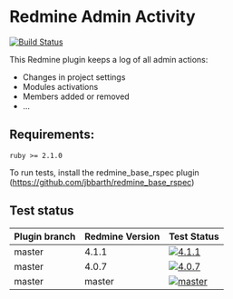 Redmine Admin Activity
======================

[![Build Status](https://travis-ci.com/nanego/redmine_admin_activity.svg?branch=master)](https://travis-ci.com/nanego/redmine_admin_activity)

This Redmine plugin keeps a log of all admin actions:
- Changes in project settings
- Modules activations
- Members added or removed
- ...

## Requirements:

    ruby >= 2.1.0

To run tests, install the redmine_base_rspec plugin (https://github.com/jbbarth/redmine_base_rspec)


## Test status

|Plugin branch| Redmine Version   | Test Status      |
|-------------|-------------------|------------------|
|master       | 4.1.1             | [![4.1.1][1]][5] |  
|master       | 4.0.7             | [![4.0.7][2]][5] |
|master       | master            | [![master][3]][5]|

[1]: https://github.com/nanego/redmine_admin_activity/actions/workflows/4_0_7.yml/badge.svg
[2]: https://github.com/nanego/redmine_admin_activity/actions/workflows/4_1_1.yml/badge.svg
[3]: https://github.com/nanego/redmine_admin_activity/actions/workflows/master.yml/badge.svg
[5]: https://github.com/nanego/redmine_admin_activity/actions
